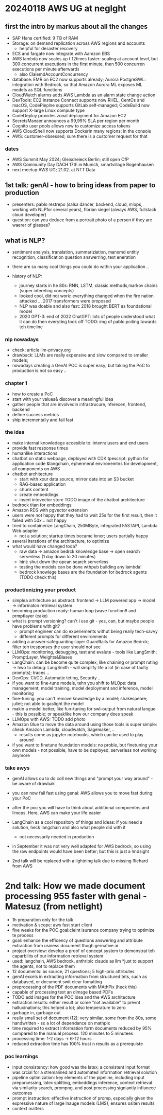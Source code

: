 # 20240118 AWS UG at neglght

## first the intro by markus about all the changes
*  SAP Hana certified: 9 TB of RAM
* Storage: on demand replication across AWS regions and accounts
   * helpful for desaster recovery
* ECS and fargate now integrate with Aamzon EBS
* AWS lambda now scales up t 12times faster: scaling at account level, but 300 concurrent executions in the first minute, then 500 concurren executions per minute afterwards
  * also ClaiemdAccountConcurrency
* database: EMR on EC2 now supports already; Aurora PostgreSWL: integration with Bedrock, so that Amazon Aurora ML exposes ML models as SQL functions
* CloudWatch alarms adds AWS Lambda as an alarm state change action
* DevTools: EC2 Instance Connect supports now RHEL, CentOs and macOS, CodePieplne supports GitLab self-managed; CodeBuild now support X-large Linux compute type
* CodeDeploy provides zonal deployment for Amazon EC2
* SecretsManaer announces a 99,99% SLA per region per month
* Cognito user pools allows now to customize access tokens
* AWS CloudShell now supports Dockerin many regions: in the console
* AWS: customer-obsessed; sure there is a customer request for that

### dates
* AWS Summit May 2024; Gleisdreieck Berlin; still open CfP
* AWS Community Day DACH 17th in Munich, smartvillage Bogenhausen
* next meetup AWS UG; 21.02. at NTT Data

## 1st talk: genAI - how to bring ideas from paper to production
* presenters: pablo restrepo (salsa dancer, backend, cloud, mlops, working wth NLPfor several years), florian siegel (always AWS, fullstack cloud developer)
* question: can you deduce from a portrait photo of a person if they are waerer of glasses?
## what is NLP?
* sentiment analysis, translation, summariziation, manemd entitiy recognition, classification question answerring, text eneration
* there are so many cool things you could do within your application ..

* history of NLP:
  * journey starts in he 80s: RNN, LSTM, classic methods,markov chains (super intereting concepts)
  * looked cool, did not work: everything changed when the fire nation attacked ... 2017 transformers were proposed
  * NLP was doable and also fast: 2018 brought BERT as foundational model
  * 2020 GPT-3: end of 2022 ChatGPT: lots of people understood what it can do then everyting took off
  TODO: img of pablo poiting towards teh timeline

### nlp nowadays
* check: article llm-privacy.org
* drawback: LLMs are really expensive and slow compared to smaller models;
* nowadays creating a GenAI POC is super easy; but taking the PoC to production is not so easy ..

### chapter 1
* how to create a PoC
* start with  your values& discover a meaningful idea
* gather people that are involvedin infrastrucure, nferecen, frontend, backend
* define success metrics
* ship incrementally and fail fast

### the idea
* make internal knowledege accesible to: intenralusers and end users
* provide fast response times
* humanlike interactions
* chatbot on static webpage, deployed with CDK tpescript; python for application code &langchain, ephermeral environemtns for development, all components on AWS
* chatbot architecture
  * start with xour data source; mirror data into an S3 bucket
  * RAG-based application
  * chunk content
  * create embeddings
  * insert intovector store
TODO image of the chatbot architecture
* bedrock titan for embeddings
* Amazon RDS with pgvector extension
* users were not happy that they had to wait 25s for the first result, then it failed with 50x .. not happy
* tried to containerize LangChain, 250MByte, integrated FASTAPI, Lambda Web adapter
  * not a solution; startup times became loner; users partially happy
*  several iterations of the architecture, to optimize
* what would have changed toda?
  *  raw data -> amazon bedrck knowledge base -> open search serverless (1 day down to 20 minutes)
  * hint: shut down the opean search serverless
  * testing the models can be done wthpub building any lambda!
  * bedrock knowlege bases are the foundation for bedrock agents (TODO check this)

### productionizing your product
* simplea arhitecture as abstract: frontend -> LLM powered app -> model -> informaton retrieval system
* becoming production ready: human loop (wave function9 and prmptlayer (cake)
* what is prompt versioning? can't i use git - yes, can, but maybe people have problems with git?
  * prompt engineer can do experiements withut being really tech-savvy
  * different prompts for different environments
* adding a answer-safeguarding-layer GuardRails for Amazon Bedrck; filter teh tresponses the user should not see
* LLMOps: monitoring, debugging, test and evalute - tools like LangSmith; PromptLayer, Weights&Biases
* LangChain: can be become quite complex; like chaining or prompt ruting -> hwo to debug: LangSmith - will simplify life a lot (in case of faulty prompts); traces ..
* DevOps: CI/CD, Automatic teting, Security ..
* if you want to fine-tune models, tehn you shift to MLOps: data management, model training, model deployment and inference, model monitoring
* fine-tuning: you can't remove knwoledge by a model; shakespeare; juliet; not able to gaslight the model
* makin a model better, like fun-tuning for swl-output from natural langue - this is possible; or speaklike how our company does speak
* LLMOps with AWS: TODO add photo
* Amazon Glue to move the data around using those tools is super simple: check Amazon Lambda, cloudwatch, Sagemaker, ..
  * results come as jupyter notebooks, which can be used to play around
* if you want to finetune foundation models: no proble, but finetuning your own models - not possible, have to be deployed, serverless not working anymore

### take awys
* genAI allows ou to do coll new things and "prompt your way around" - be aware of drawbak
* you can now fail fast using genai: AWS allows you to move fast during your PoC
* after the poc you will have to think about additional compoentns and llmops. Here, AWS can make your life easier

* LangChain as a cool repository of things and ideas: if you need a solution, heck langchain and also what people did with it
  * not necessarily needed in production
* in September it was not very well adapted for AWS bedrock, so using the raw endpoints would have been better; but this is just a hndsight

* 2nd talk will be replaced with a  lightning talk due to missing Richard from AWS

# 2nd talk: How we made document processing 955 faster with genai - Matesuz (from netlight)
* 1h preparation only for the talk
* motivation & scope: aws fast start client
* five weeks for the POC.goal:cleint isurance company trying to optimize te process
* goal: enhance the efficency of questions answering and attribute extraction from usiness document thogh gernative ai
* project overview: develop a proof of concept system to demonstrat teh caparbilits of our information retrieval system
* used: langchain, AWS bedrock, anthripic claude as llm
*just to support the agents, not to replace them
* 12 documents: as source; 21 questions; 5 high-prio attributes
* genAI excels in extracting information from structured tets, such as databased, or document swit clear fomatting
* preprocessing of the PDF documents with MAthPix (heck this)
* capable of processing text an dimage based PDFs
* TODO add images for the POC idea and the AWS architecture
* extraction results: either result or some "not available" to prevnt hallucinations; this helped a lot; also temperature to zero
*  garbage in, garbage out
* really small set of document (12); very similar, some from the 80s, some handwritten - so a lot of dependance on mathpix
* time required to extract information form documents reduced by 95% compared to the manual process: 120 minutes to 5 minutees
* processing time: 1-2 days -> 6-12 hours
* reduced extraction time has 100% trust n results as a prerequiste

### poc learnings
* input consistency: how good was the latex; a consistent input format was crcial for a stremalined and automated information retrieval solution
* pipeline optimization: key elements of the pipeline, including input preporcessing, latex splitting, embeddings inference, context retrieval via similarity search, prompng, and post processing signiantly influnece outcomes
* prompt instruction: effective instruction of promp, especially given the expressive nature of large lnauge models (LMS), ensures ositen results
* context matters
